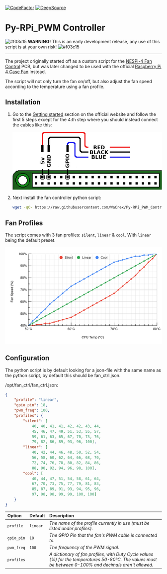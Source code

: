 [![CodeFactor](https://www.codefactor.io/repository/github/wacrex/py-rpi_pwm_controller/badge)](https://www.codefactor.io/repository/github/wacrex/py-rpi_pwm_controller) [![DeepSource](https://deepsource.io/gh/WaCrex/Py-RPi_PWM_Controller.svg/?label=active+issues&show_trend=true)](https://deepsource.io/gh/WaCrex/Py-RPi_PWM_Controller/?ref=repository-badge)

# Py-RPi_PWM Controller

![#f03c15](https://via.placeholder.com/15/f03c15/000000?text=+) __WARNING!__ This is an early development release, any use of this script is at your own risk! ![#f03c15](https://via.placeholder.com/15/f03c15/000000?text=+)

---

The project originally started off as a custom script for the [NESPi-4 Fan Control](https://mini-mods.com/product/nespi-4-fan-control/) PCB,
but was later changed to be used with the official [Raspberry Pi 4 Case Fan](https://www.raspberrypi.org/products/raspberry-pi-4-case-fan/) instead.

The script will not only turn the fan on/off, but also adjust the fan speed according to the temperature using a fan profile.

## Installation

1. Go to the [Getting started](https://www.raspberrypi.org/products/raspberry-pi-4-case-fan/) section on the official website and follow the first 5 steps except for the 4:th step where you should instead connect the cables like this:

   ![Fan Pinout](pinout.png)

2. Next install the fan controller python script:

   ```bash
   wget -qO- https://raw.githubusercontent.com/WaCrex/Py-RPi_PWM_Controller/master/install.sh | sudo bash -
   ```

## Fan Profiles

The script comes with 3 fan profiles: `silent`, `linear` & `cool`. With `linear` being the default preset.

![Fan Profiles](fan_profiles.png)

## Configuration

The python script is by default looking for a json-file with the same name as the python script, by default this should be fan_ctrl.json.

/opt/fan_ctrl/fan_ctrl.json:

```json
{
    "profile": "linear",
    "gpio_pin": 18,
    "pwm_freq": 100,
    "profiles": {
        "silent": [
            40, 40, 41, 41, 42, 42, 43, 44,
            45, 46, 47, 49, 51, 53, 55, 57,
            59, 61, 63, 65, 67, 70, 73, 76,
            79, 82, 86, 89, 93, 96, 100],
        "linear": [
            40, 42, 44, 46, 48, 50, 52, 54,
            56, 58, 60, 62, 64, 66, 68, 70,
            72, 74, 76, 78, 80, 82, 84, 86,
            88, 90, 92, 94, 96, 98, 100],
        "cool": [
            40, 44, 47, 51, 54, 58, 61, 64,
            67, 70, 73, 75, 77, 79, 81, 83,
            85, 87, 89, 91, 93, 94, 95, 96,
            97, 98, 98, 99, 99, 100, 100]
    }
}
```

|Option|Default|Description|
|:-|:-|:-|
|`profile`|`linear`|*The name of the profile currently in use (must be listed under profiles).*|
|`gpio_pin`|`18`|*The GPIO Pin that the fan's PWM cable is connected to.*|
|`pwm_freq`|`100`|*The frequency of the PWM signal.*|
|`profiles`||*A dictionary of fan profiles, with Duty Cycle values (%) for the temperatures 50-80°C. The values must be between 0-100% and decimals aren't allowed.*|
